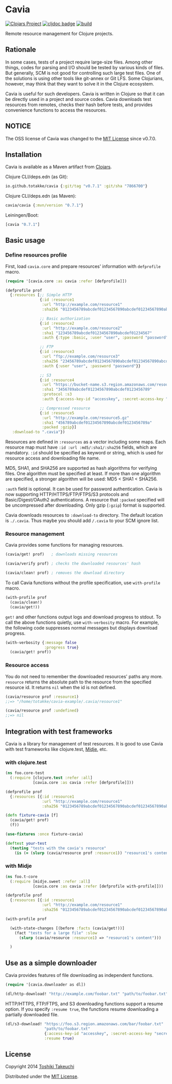 # Cavia

[![Clojars Project](https://img.shields.io/clojars/v/cavia.svg)](https://clojars.org/cavia)
[![cljdoc badge](https://cljdoc.org/badge/cavia/cavia)](https://cljdoc.org/d/cavia/cavia)
[![build](https://github.com/totakke/cavia/actions/workflows/build.yml/badge.svg)](https://github.com/totakke/cavia/actions/workflows/build.yml)

Remote resource management for Clojure projects.

## Rationale

In some cases, tests of a project require large-size files. Among other things,
codes for parsing and I/O should be tested by various kinds of files. But
generally, SCM is not good for controlling such large test files. One of the
solutions is using other tools like git-annex or Git LFS. Some Clojurians,
however, may think that they want to solve it in the Clojure ecosystem.

Cavia is useful for such developers. Cavia is written in Clojure so that it can
be directly used in a project and source codes. Cavia downloads test resources
from remotes, checks their hash before tests, and provides convenience
functions to access the resources.

## NOTICE

The OSS license of Cavia was changed to the [MIT License](LICENSE) since v0.7.0.

## Installation

Cavia is available as a Maven artifact from [Clojars](http://clojars.org/cavia).

Clojure CLI/deps.edn (as Git):

```clojure
io.github.totakke/cavia {:git/tag "v0.7.1" :git/sha "7866700"}
```

Clojure CLI/deps.edn (as Maven):

```clojure
cavia/cavia {:mvn/version "0.7.1"}
```

Leiningen/Boot:

```clojure
[cavia "0.7.1"]
```

## Basic usage

### Define resources profile

First, load `cavia.core` and prepare resources' information with `defprofile`
macro.

```clojure
(require '[cavia.core :as cavia :refer [defprofile]])

(defprofile prof
  {:resources [;; Simple HTTP
               {:id :resource1
                :url "http://example.com/resource1"
                :sha256 "0123456789abcdef01234567890abcdef01234567890abcdef01234567890abc"}

               ;; Basic authorization
               {:id :resource2
                :url "http://example.com/resource2"
                :sha1 "123456789abcdef01234567890abcdef01234567"
                :auth {:type :basic, :user "user", :password "password"}}

               ;; FTP
               {:id :resource3
                :url "ftp://example.com/resource3"
                :sha256 "23456789abcdef01234567890abcdef01234567890abcdef01234567890abcde"
                :auth {:user "user", :password "password"}}

               ;; S3
               {:id :resource4
                :url "https://bucket-name.s3.region.amazonaws.com/resource4"
                :sha1 "3456789abcdef01234567890abcdef0123456789"
                :protocol :s3
                :auth {:access-key-id "accesskey", :secret-access-key "secretkey"}}

               ;; Compressed resource
               {:id :resource5
                :url "http://example.com/resource5.gz"
                :sha1 "456789abcdef01234567890abcdef0123456789a"
                :packed :gzip}]
   :download-to ".cavia"})
```

Resources are defined in `:resources` as a vector including some maps. Each
resource map must have `:id :url :md5/:sha1/:sha256` fields, which are
mandatory. `:id` should be specified as keyword or string, which is used for
resource access and downloading file name.

MD5, SHA1, and SHA256 are supported as hash algorithms for verifying files. One
algorithm must be specified at least. If more than one algorithm are specified,
a stronger algorithm will be used: MD5 < SHA1 < SHA256.

`:auth` field is optional. It can be used for password authentication.
Cavia is now supporting HTTP/HTTPS/FTP/FTPS/S3 protocols and Basic/Digest/OAuth2
authentications. A resource that `:packed` specified will be uncompressed after
downloading. Only gzip (`:gzip`) format is supported.

Cavia downloads resources to `:download-to` directory. The default location is
`./.cavia`. Thus maybe you should add `/.cavia` to your SCM ignore list.

### Resource management

Cavia provides some functions for managing resources.

```clojure
(cavia/get! prof)   ; downloads missing resources

(cavia/verify prof) ; checks the downloaded resources' hash

(cavia/clean! prof) ; removes the download directory
```

To call Cavia functions without the profile specification, use `with-profile`
macro.

```clojure
(with-profile prof
  (cavia/clean!)
  (cavia/get!))
```

`get!` and other functions output logs and download progress to stdout. To call
the above functions quietly, use `with-verbosity` macro. For example, the
following code suppresses normal messages but displays download progress.

```clojure
(with-verbosity {:message false
                 :progress true}
  (cavia/get! prof))
```

### Resource access

You do not need to remember the downloaded resources' paths any more. `resource`
returns the absolute path to the resource from the specified resource id. It
returns `nil` when the id is not defined.

```clojure
(cavia/resource prof :resource1)
;;=> "/home/totakke/cavia-example/.cavia/resource1"

(cavia/resource prof :undefined)
;;=> nil
```

## Integration with test frameworks

Cavia is a library for management of test resources. It is good to use Cavia
with test frameworks like clojure.test,
[Midje](https://github.com/marick/Midje), etc.

### with clojure.test

```clojure
(ns foo.core-test
  (:require [clojure.test :refer :all]
            [cavia.core :as cavia :refer [defprofile]]))

(defprofile prof
  {:resources [{:id :resource1
                :url "http://example.com/resource1"
                :sha256 "0123456789abcdef01234567890abcdef01234567890abcdef01234567890abc"}]})

(defn fixture-cavia [f]
  (cavia/get! prof)
  (f))

(use-fixtures :once fixture-cavia)

(deftest your-test
  (testing "tests with the cavia's resource"
    (is (= (slurp (cavia/resource prof :resource1)) "resource1's content")))
```

### with Midje

```clojure
(ns foo.t-core
  (:require [midje.sweet :refer :all]
            [cavia.core :as cavia :refer [defprofile with-profile]]))

(defprofile prof
  {:resources [{:id :resource1
                :url "http://example.com/resource1"
                :sha256 "0123456789abcdef01234567890abcdef01234567890abcdef01234567890abc"}]})

(with-profile prof

  (with-state-changes [(before :facts (cavia/get!))]
    (fact "tests for a large file" :slow
      (slurp (cavia/resource :resource1) => "resource1's content")))

  )
```

## Use as a simple downloader

Cavia provides features of file downloading as independent functions.

```clojure
(require '[cavia.downloader as dl])

(dl/http-download! "http://example.com/foobar.txt" "path/to/foobar.txt")
```

HTTP/HTTPS, FTP/FTPS, and S3 downloading functions support a resume option. If
you specify `:resume true`, the functions resume downloading a partially
downloaded file.

```clojure
(dl/s3-download! "https://foo.s3.region.amazonaws.com/bar/foobar.txt"
                 "path/to/foobar.txt"
                 {:access-key-id "accesskey", :secret-access-key "secretkey"}
                 :resume true)
```

## License

Copyright 2014 [Toshiki Takeuchi](https://totakke.net/)

Distributed under the [MIT License](LICENSE).
